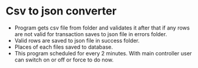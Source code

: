 # Csv to json converter

- Program gets csv file from folder and validates it after that if any rows are not valid for transaction  saves to  json file in errors folder.
- Valid rows are saved to  json file in success folder.
- Places of each files saved to database.
- This program scheduled for every 2 minutes. With main controller user can switch on or off or force to do now.

